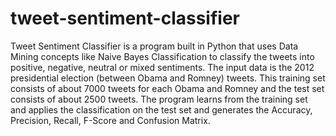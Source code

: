 tweet-sentiment-classifier
==========================

Tweet Sentiment Classifier is a program built in Python that uses Data Mining concepts like Naive Bayes Classification to classify the tweets into positive, negative, neutral or mixed sentiments. The input data is the 2012 presidential election (between Obama and Romney) tweets. This training set consists of about 7000 tweets for each Obama and Romney and the test set consists of about 2500 tweets. The program learns from the training set and applies the classification on the test set and generates the Accuracy, Precision, Recall, F-Score and Confusion Matrix.
